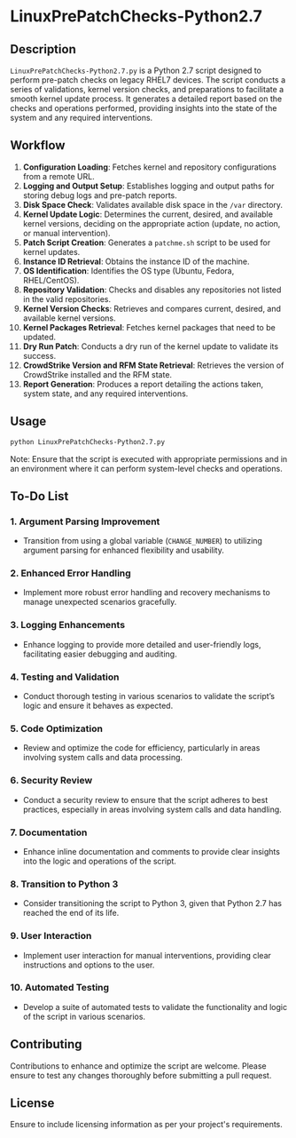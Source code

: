 # LinuxPrePatchChecks-Python2.7

## Description

`LinuxPrePatchChecks-Python2.7.py` is a Python 2.7 script designed to perform pre-patch checks on legacy RHEL7 devices. The script conducts a series of validations, kernel version checks, and preparations to facilitate a smooth kernel update process. It generates a detailed report based on the checks and operations performed, providing insights into the state of the system and any required interventions.

## Workflow

1. **Configuration Loading**: Fetches kernel and repository configurations from a remote URL.
2. **Logging and Output Setup**: Establishes logging and output paths for storing debug logs and pre-patch reports.
3. **Disk Space Check**: Validates available disk space in the `/var` directory.
4. **Kernel Update Logic**: Determines the current, desired, and available kernel versions, deciding on the appropriate action (update, no action, or manual intervention).
5. **Patch Script Creation**: Generates a `patchme.sh` script to be used for kernel updates.
6. **Instance ID Retrieval**: Obtains the instance ID of the machine.
7. **OS Identification**: Identifies the OS type (Ubuntu, Fedora, RHEL/CentOS).
8. **Repository Validation**: Checks and disables any repositories not listed in the valid repositories.
9. **Kernel Version Checks**: Retrieves and compares current, desired, and available kernel versions.
10. **Kernel Packages Retrieval**: Fetches kernel packages that need to be updated.
11. **Dry Run Patch**: Conducts a dry run of the kernel update to validate its success.
12. **CrowdStrike Version and RFM State Retrieval**: Retrieves the version of CrowdStrike installed and the RFM state.
13. **Report Generation**: Produces a report detailing the actions taken, system state, and any required interventions.

## Usage

```bash
python LinuxPrePatchChecks-Python2.7.py
```

Note: Ensure that the script is executed with appropriate permissions and in an environment where it can perform system-level checks and operations.

## To-Do List

### 1. Argument Parsing Improvement
- Transition from using a global variable (`CHANGE_NUMBER`) to utilizing argument parsing for enhanced flexibility and usability.

### 2. Enhanced Error Handling
- Implement more robust error handling and recovery mechanisms to manage unexpected scenarios gracefully.

### 3. Logging Enhancements
- Enhance logging to provide more detailed and user-friendly logs, facilitating easier debugging and auditing.

### 4. Testing and Validation
- Conduct thorough testing in various scenarios to validate the script’s logic and ensure it behaves as expected.

### 5. Code Optimization
- Review and optimize the code for efficiency, particularly in areas involving system calls and data processing.

### 6. Security Review
- Conduct a security review to ensure that the script adheres to best practices, especially in areas involving system calls and data handling.

### 7. Documentation
- Enhance inline documentation and comments to provide clear insights into the logic and operations of the script.

### 8. Transition to Python 3
- Consider transitioning the script to Python 3, given that Python 2.7 has reached the end of its life.

### 9. User Interaction
- Implement user interaction for manual interventions, providing clear instructions and options to the user.

### 10. Automated Testing
- Develop a suite of automated tests to validate the functionality and logic of the script in various scenarios.

## Contributing

Contributions to enhance and optimize the script are welcome. Please ensure to test any changes thoroughly before submitting a pull request.

## License

Ensure to include licensing information as per your project's requirements.
